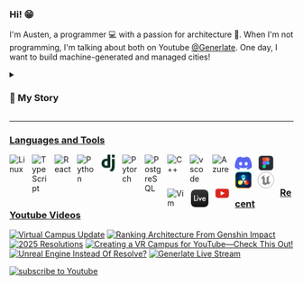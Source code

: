 ### Hi! :grin:

I'm Austen, a programmer :computer: with a passion for architecture :house_with_garden:. When I'm not programming, I'm talking about both on Youtube [@Generlate](https://www.youtube.com/@generlate). One day, I want to build machine-generated and managed cities!

<details>
<summary><h3>📃 My Story</h3></summary>

<p> Twelve-year-old Austen had aspirations of producing music. I even made it on <a href="https://open.spotify.com/track/1Yuxi8K5PKHEMXpXih96ns?si=0570155ecaaa4e60">Spotify!</a> Yet, I ultimately decided to major in architecture. So, I attended Florida International University. That time was filled with design projects and rendering. In my final year, I did a semester of research. Having a growing interest in design automation, I studied tech. That research changed my perspective. Rather than becoming a traditional architect, I then aimed to revolutionize the field by designing its tools. </p>
<p> So, I laid the foundation for a startup. Needing to know software development, I started with C++. I found coding to be similar to the visual scripting I did in school with game engines. So, I picked up the basics quickly. Because I wanted to build quicker, my second language became Python. I had to learn more than that. I also learned about IDE's, Bash, I built pcs and even attended conferences.</p>
<p>Eventually, I took a year off to study computer science and engineering through MIT. This is where I learned about different types of memory, compilers, performance, algorithms, data structures, object oriented programming, Git, Github, SQL, Azure, HTML and CSS. </p>
<p>Post MIT, I was a changed man. I was like a padawan, wielding the force. Like a padawan, I wasn't a jedi. I still had training to do. The rest of my training involved more web dev and machine learning. So, I built a few <a href ="https://github.com/Generlate/resume-website">websites</a> and a <a href="https://github.com/Generlate/model_generator">neural net.</p>
<p>While I'm currently confident, I know I'll need to be a lifelong learner. The world is changing quickly and I can't wait to see what's invented!</p>
</details>

---

### Languages and Tools

<img align="left" alt="Linux" width="30px" style="padding-right:10px;" src="https://cdn.jsdelivr.net/gh/devicons/devicon/icons/linux/linux-original.svg">
<img align="left" alt="TypeScript" width="30px" style="padding-right:10px;" src="https://cdn.jsdelivr.net/gh/devicons/devicon/icons/typescript/typescript-original.svg">
<img align="left" alt="React" width="30px" style="padding-right:10px;" src="https://cdn.jsdelivr.net/gh/devicons/devicon/icons/react/react-original.svg">
<img align="left" alt="Python" width="30px" style="padding-right:10px;" src="https://cdn.jsdelivr.net/gh/devicons/devicon/icons/python/python-original.svg">
<img align="left" alt="Django" width="30px" style="padding-right:10px;" src="./public/django.svg">
<img align="left" alt="Pytorch" width="30px" style="padding-right:10px;" src="https://cdn.jsdelivr.net/gh/devicons/devicon/icons/pytorch/pytorch-original.svg">
<img align="left" alt="PostgreSQL" width="30px" style="padding-right:10px;" src="https://cdn.jsdelivr.net/gh/devicons/devicon/icons/postgresql/postgresql-original.svg">
<img align="left" alt="C++" width="30px" style="padding-right:10px;" src="https://cdn.jsdelivr.net/gh/devicons/devicon@latest/icons/cplusplus/cplusplus-original.svg">
<img align="left" alt="vscode" width="30px" style="padding-right:10px;" src="https://cdn.jsdelivr.net/gh/devicons/devicon/icons/vscode/vscode-original.svg">
<img align="left" alt="Azure" width="30px" style="padding-right:10px;" src="https://cdn.jsdelivr.net/gh/devicons/devicon/icons/azure/azure-original.svg">
<img align="left" alt="Discord" width="30px" style="padding-right:10px;" src="./public/discord.svg">
<img align="left" alt="Figma" width="30px" style="padding-right:10px;" src="./public/fig.png">
<img align="left" alt="Davinci Resolve" width="30px" style="padding-right:10px;" src="./public/davinci-resolve-icon.png">
<img align="left" alt="Unreal Engine" width="30px" style="padding-right:10px;" src="./public/unrealengine.svg">
<img align="left" alt="Vim" width="30px" style="padding-right:10px;" src="https://cdn.jsdelivr.net/gh/devicons/devicon@latest/icons/vim/vim-original.svg" />
<img align="left" alt="Ableton Live" width="35px" style="padding-right:10px;" src="./public/ableton-live.png">
<br><br>

### <img align="left" alt="Youtube" width="25px" style="padding-right:10px;" src="./public/youtube.png"> Recent Youtube Videos

<!-- BEGIN YOUTUBE-CARDS -->

[![Virtual Campus Update](https://ytcards.demolab.com/?id=zbAIRcfxJes&title=Virtual+Campus+Update&lang=en&timestamp=1742935674&background_color=%230d1117&title_color=%23ffffff&stats_color=%23dedede&max_title_lines=1&width=250&border_radius=5 "Virtual Campus Update")](https://www.youtube.com/shorts/zbAIRcfxJes)
[![Ranking Architecture From Genshin Impact](https://ytcards.demolab.com/?id=CrYi6HL_sZg&title=Ranking+Architecture+From+Genshin+Impact&lang=en&timestamp=1742933310&background_color=%230d1117&title_color=%23ffffff&stats_color=%23dedede&max_title_lines=1&width=250&border_radius=5 "Ranking Architecture From Genshin Impact")](https://www.youtube.com/shorts/CrYi6HL_sZg)
[![2025 Resolutions](https://ytcards.demolab.com/?id=xKB_4gwtEMg&title=2025+Resolutions&lang=en&timestamp=1735831147&background_color=%230d1117&title_color=%23ffffff&stats_color=%23dedede&max_title_lines=1&width=250&border_radius=5 "2025 Resolutions")](https://www.youtube.com/watch?v=xKB_4gwtEMg)
[![Creating a VR Campus for YouTube—Check This Out!](https://ytcards.demolab.com/?id=sSpA2kLHPrQ&title=Creating+a+VR+Campus+for+YouTube%E2%80%94Check+This+Out%21&lang=en&timestamp=1730314776&background_color=%230d1117&title_color=%23ffffff&stats_color=%23dedede&max_title_lines=1&width=250&border_radius=5 "Creating a VR Campus for YouTube—Check This Out!")](https://www.youtube.com/watch?v=sSpA2kLHPrQ)
[![Unreal Engine Instead Of Resolve?](https://ytcards.demolab.com/?id=gu28LeKByyo&title=Unreal+Engine+Instead+Of+Resolve%3F&lang=en&timestamp=1723841824&background_color=%230d1117&title_color=%23ffffff&stats_color=%23dedede&max_title_lines=1&width=250&border_radius=5 "Unreal Engine Instead Of Resolve?")](https://www.youtube.com/watch?v=gu28LeKByyo)
[![Generlate Live Stream](https://ytcards.demolab.com/?id=a0IN9H3P_OE&title=Generlate+Live+Stream&lang=en&timestamp=1723838039&background_color=%230d1117&title_color=%23ffffff&stats_color=%23dedede&max_title_lines=1&width=250&border_radius=5 "Generlate Live Stream")](https://www.youtube.com/watch?v=a0IN9H3P_OE)

<!-- END YOUTUBE-CARDS -->

<a href="https://www.youtube.com/@generlate?sub_confirmation=1">
    <img alt="subscribe to Youtube" title="Subscribe on YouTube" src="https://custom-icon-badges.demolab.com/youtube/channel/subscribers/UCnhilg6-o3JPzZuqPafSYxA?color=%23FF3333&label=SUBSCRIBE&logo=video&logoColor=white&style=for-the-badge&labelColor=%23FF3333"/>
</a>
